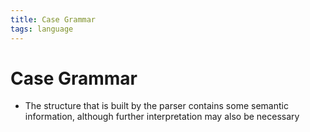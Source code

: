 ```yaml
---
title: Case Grammar
tags: language
---
```


# Case Grammar
- The structure that is built by the parser contains some semantic information, although further interpretation may also be necessary
















